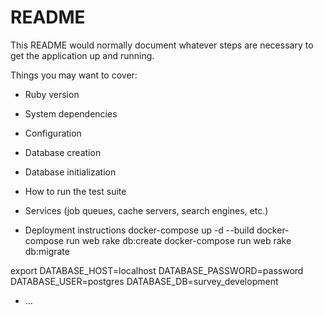 # README

This README would normally document whatever steps are necessary to get the
application up and running.

Things you may want to cover:

* Ruby version

* System dependencies

* Configuration

* Database creation

* Database initialization

* How to run the test suite

* Services (job queues, cache servers, search engines, etc.)

* Deployment instructions
docker-compose up -d --build
docker-compose run web rake db:create
docker-compose run web rake db:migrate

export DATABASE_HOST=localhost DATABASE_PASSWORD=password DATABASE_USER=postgres DATABASE_DB=survey_development


* ...
